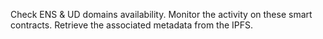 Check ENS & UD domains availability. Monitor the activity on these smart contracts. Retrieve the associated metadata from the IPFS.
